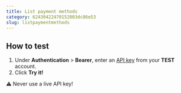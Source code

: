 ```yaml
---
title: List payment methods
category: 62430422470152003dc86e53
slug: listpaymentmethods
---
```


## How to test

1. Under **Authentication** > **Bearer**, enter an [API key](https://docs.multisafepay.com/account/managing-websites/#viewing-the-site-id-api-key-and-secure-code) from your **TEST** account.
2. Click **Try it!**

:warning: Never use a live API key!